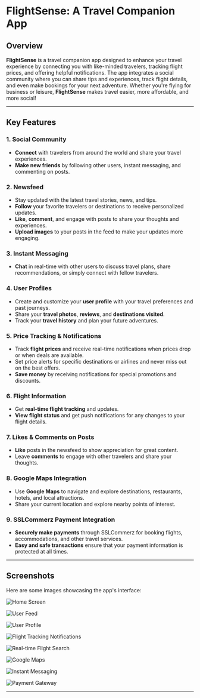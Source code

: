 # FlightSense: A Travel Companion App

## Overview

**FlightSense** is a travel companion app designed to enhance your travel experience by connecting you with like-minded travelers, tracking flight prices, and offering helpful notifications. The app integrates a social community where you can share tips and experiences, track flight details, and even make bookings for your next adventure. Whether you're flying for business or leisure, **FlightSense** makes travel easier, more affordable, and more social!

---

## Key Features

### 1. **Social Community**
   - **Connect** with travelers from around the world and share your travel experiences.
   - **Make new friends** by following other users, instant messaging, and commenting on posts.

### 2. **Newsfeed**
   - Stay updated with the latest travel stories, news, and tips.
   - **Follow** your favorite travelers or destinations to receive personalized updates.
   - **Like**, **comment**, and engage with posts to share your thoughts and experiences.
   - **Upload images** to your posts in the feed to make your updates more engaging.

### 3. **Instant Messaging**
   - **Chat** in real-time with other users to discuss travel plans, share recommendations, or simply connect with fellow travelers.

### 4. **User Profiles**
   - Create and customize your **user profile** with your travel preferences and past journeys.
   - Share your **travel photos**, **reviews**, and **destinations visited**.
   - Track your **travel history** and plan your future adventures.

### 5. **Price Tracking & Notifications**
   - Track **flight prices** and receive real-time notifications when prices drop or when deals are available.
   - Set price alerts for specific destinations or airlines and never miss out on the best offers.
   - **Save money** by receiving notifications for special promotions and discounts.

### 6. **Flight Information**
   - Get **real-time flight tracking** and updates.
   - **View flight status** and get push notifications for any changes to your flight details.

### 7. **Likes & Comments on Posts**
   - **Like** posts in the newsfeed to show appreciation for great content.
   - Leave **comments** to engage with other travelers and share your thoughts.

### 8. **Google Maps Integration**
   - Use **Google Maps** to navigate and explore destinations, restaurants, hotels, and local attractions.
   - Share your current location and explore nearby points of interest.

### 9. **SSLCommerz Payment Integration**
   - **Securely make payments** through SSLCommerz for booking flights, accommodations, and other travel services.
   - **Easy and safe transactions** ensure that your payment information is protected at all times.

---

## Screenshots

Here are some images showcasing the app's interface:

![Home Screen](images/home.png)

![User Feed](images/feed.png)

![User Profile](images/profile.png)

![Flight Tracking Notifications](images/price_notif.png)

![Real-time Flight Search](images/search.png)

![Google Maps](images/map.png)

![Instant Messaging](images/ims.png)

![Payment Gateway](images/sslcommerz.png)


---

